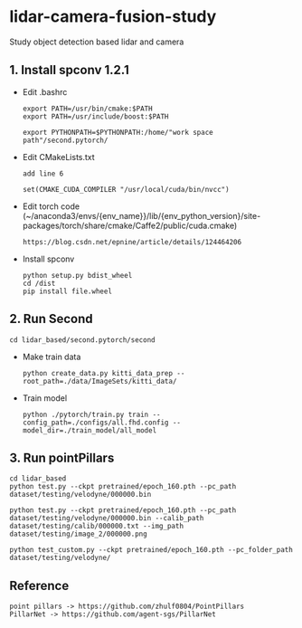 # lidar-camera-fusion-study
Study object detection based lidar and camera

## 1. Install spconv 1.2.1

* Edit .bashrc

	```
	export PATH=/usr/bin/cmake:$PATH
	export PATH=/usr/include/boost:$PATH

	export PYTHONPATH=$PYTHONPATH:/home/"work space path"/second.pytorch/
	```

* Edit CMakeLists.txt

	```
	add line 6

	set(CMAKE_CUDA_COMPILER "/usr/local/cuda/bin/nvcc")

* Edit torch code  (~/anaconda3/envs/{env_name}}/lib/{env_python_version}/site-packages/torch/share/cmake/Caffe2/public/cuda.cmake)

	```
	https://blog.csdn.net/epnine/article/details/124464206
	```

* Install spconv
	```
	python setup.py bdist_wheel
	cd /dist
	pip install file.wheel
	```

## 2. Run Second
	cd lidar_based/second.pytorch/second

* Make train data
	```
	python create_data.py kitti_data_prep --root_path=./data/ImageSets/kitti_data/
	
	```
* Train model
	```
	python ./pytorch/train.py train --config_path=./configs/all.fhd.config --model_dir=./train_model/all_model
	```



## 3. Run pointPillars
	
	cd lidar_based
	python test.py --ckpt pretrained/epoch_160.pth --pc_path dataset/testing/velodyne/000000.bin

	python test.py --ckpt pretrained/epoch_160.pth --pc_path dataset/testing/velodyne/000000.bin --calib_path dataset/testing/calib/000000.txt --img_path dataset/testing/image_2/000000.png
	
	python test_custom.py --ckpt pretrained/epoch_160.pth --pc_folder_path dataset/testing/velodyne/

## Reference
	
	point pillars -> https://github.com/zhulf0804/PointPillars
	PillarNet -> https://github.com/agent-sgs/PillarNet
